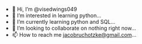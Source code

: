 - 👋 Hi, I’m @visedwings049
- 👀 I’m interested in learning python...
- 🌱 I’m currently learning python and SQL...
- 💞️ I’m looking to collaborate on nothing right now...
- 📫 How to reach me jacobruchotzke@gmail.com...

<!---
visedwings049/visedwings049 is a ✨ special ✨ repository because its `README.md` (this file) appears on your GitHub profile.
You can click the Preview link to take a look at your changes.
--->

